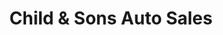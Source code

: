 ---
title: "Child & Sons Auto Sales"
url: /rumford/child-und-sons-auto-sales/
shop: Autowerkstatt
---